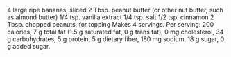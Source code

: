 4 large ripe bananas, sliced
2 Tbsp. peanut butter (or other nut butter, such as almond butter)
1/4 tsp. vanilla extract
1/4 tsp. salt
1/2 tsp. cinnamon
2 Tbsp. chopped peanuts, for topping
Makes 4 servings. Per serving: 200 calories, 7 g total fat (1.5 g saturated fat, 0 g trans fat), 0 mg cholesterol, 34 g carbohydrates, 5 g protein, 5 g dietary fiber, 180 mg sodium, 18 g sugar, 0 g added sugar.
